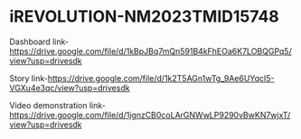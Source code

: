 # iREVOLUTION-NM2023TMID15748

Dashboard link-https://drive.google.com/file/d/1kBpJBq7mQn591B4kFhEOa6K7LOBQGPq5/view?usp=drivesdk

Story link-https://drive.google.com/file/d/1k2T5AGn1wTg_9Ae6UYqcI5-VGXu4e3qc/view?usp=drivesdk

Video demonstration link-https://drive.google.com/file/d/1jgnzCB0coLArGNWwLP9290vBwKN7wjxT/view?usp=drivesdk
